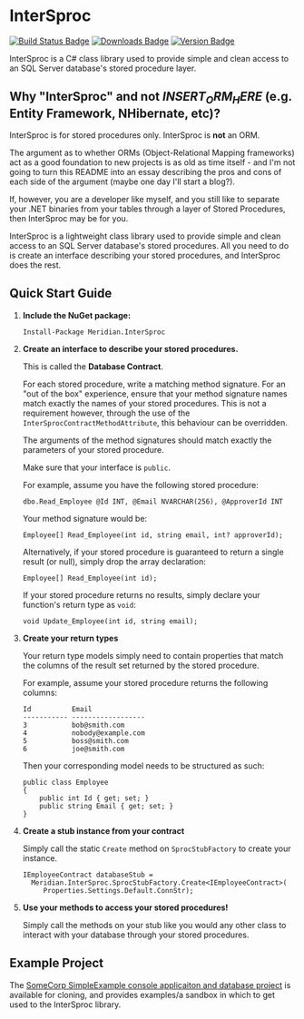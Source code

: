 # InterSproc
[![Build Status Badge](https://ci.appveyor.com/api/projects/status/2j8ua2qxnhowajhp?svg=true)](https://ci.appveyor.com/project/mmiddleton3301/intersproc) [![Downloads Badge](https://img.shields.io/nuget/dt/Meridian.InterSproc.svg)](https://www.nuget.org/packages/Meridian.InterSproc) [![Version Badge](https://img.shields.io/nuget/v/Meridian.InterSproc.svg)](https://www.nuget.org/packages/Meridian.InterSproc)

InterSproc is a C# class library used to provide simple and clean access to an SQL Server database's stored procedure layer.

## Why "InterSproc" and not $INSERT_ORM_HERE$ (e.g. Entity Framework, NHibernate, etc)?
InterSproc is for stored procedures only. InterSproc is **not** an ORM.

The argument as to whether ORMs (Object-Relational Mapping frameworks) act as a good foundation to new projects is as old as time itself - and I'm not going to turn this README into an essay describing the pros and cons of each side of the argument (maybe one day I'll start a blog?).

If, however, you are a developer like myself, and you still like to separate your .NET binaries from your tables through a layer of Stored Procedures, then InterSproc may be for you.

InterSproc is a lightweight class library used to provide simple and clean access to an SQL Server database's stored procedures. All you need to do is create an interface describing your stored procedures, and InterSproc does the rest.

## Quick Start Guide
1. **Include the NuGet package:**
   
   `Install-Package Meridian.InterSproc `
   
   
2. **Create an interface to describe your stored procedures.**
   
   This is called the **Database Contract**.
   
   For each stored procedure, write a matching method signature. For an "out of the box" experience, ensure that your method signature names match exactly the names of your stored procedures. This is not a requirement however, through the use of the `InterSprocContractMethodAttribute`, this behaviour can be overridden.
   
   The arguments of the method signatures should match exactly the parameters of your stored procedure.
   
   Make sure that your interface is `public`.
   
   For example, assume you have the following stored procedure:
   
   `dbo.Read_Employee @Id INT, @Email NVARCHAR(256), @ApproverId INT`
   
   Your method signature would be:
   
   `Employee[] Read_Employee(int id, string email, int? approverId);`
   
   Alternatively, if your stored procedure is guaranteed to return a single result (or null), simply drop the array declaration:
   
   `Employee[] Read_Employee(int id);`
   
   If your stored procedure returns no results, simply declare your function's return type as `void`:
   
   `void Update_Employee(int id, string email);`
   
3. **Create your return types**
    
    Your return type models simply need to contain properties that match the columns of the result set returned by the stored procedure.
    
    For example, assume your stored procedure returns the following columns:
    
    ```
    Id          Email
    ----------- ------------------
    3           bob@smith.com
    4           nobody@example.com
    5           boss@smith.com
    6           joe@smith.com
    ```
    
    Then your corresponding model needs to be structured as such:
    
    ```
    public class Employee
    {
        public int Id { get; set; }
        public string Email { get; set; }
    }
    ```
    
    
4. **Create a stub instance from your contract**
   
   Simply call the static `Create` method on `SprocStubFactory` to create your instance.
   
   ```
   IEmployeeContract databaseStub =
     Meridian.InterSproc.SprocStubFactory.Create<IEmployeeContract>(
        Properties.Settings.Default.ConnStr);
   ```
   
   
5. **Use your methods to access your stored procedures!**

   Simply call the methods on your stub like you would any other class to interact with your database through your stored procedures.
   
   
## Example Project
The [SomeCorp SimpleExample console applicaiton and database project](https://github.com/mmiddleton3301/intersproc/tree/master/SomeCorp.SimpleExample) is available for cloning, and provides examples/a sandbox in which to get used to the InterSproc library.
